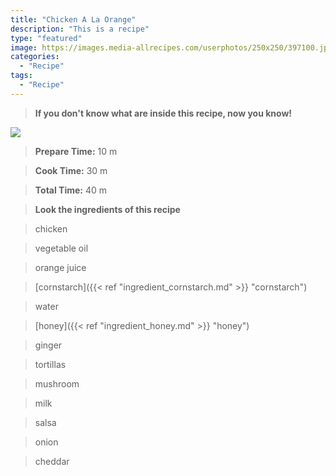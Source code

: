 ```yaml
---
title: "Chicken A La Orange"
description: "This is a recipe"
type: "featured"
image: https://images.media-allrecipes.com/userphotos/250x250/397100.jpg
categories: 
  - "Recipe"
tags: 
  - "Recipe"
---
```



>**If you don't know what are inside this recipe, now you know!**

![](../images/Recipes-Banner.jpg)
> **Prepare Time:** 10 m


> **Cook Time:** 30 m


> **Total Time:** 40 m

> **Look the ingredients of this recipe**

> chicken

> vegetable oil

> orange juice

> [cornstarch]({{< ref "ingredient_cornstarch.md" >}} "cornstarch")

> water

> [honey]({{< ref "ingredient_honey.md" >}} "honey")

> ginger

> tortillas

> mushroom

> milk

> salsa

> onion

> cheddar

